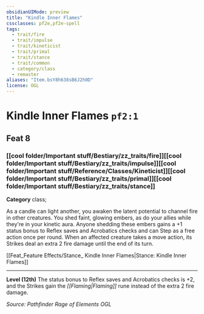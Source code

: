 ```yaml
---
obsidianUIMode: preview
title: "Kindle Inner Flames"
cssclasses: pf2e,pf2e-spell
tags:
  - trait/fire
  - trait/impulse
  - trait/kineticist
  - trait/primal
  - trait/stance
  - trait/common
  - category/class
  - remaster
aliases: "Item.bsY8h638sB6J2h0D"
license: OGL
---
```

# Kindle Inner Flames `pf2:1`
## Feat 8
### [[cool folder/Important stuff/Bestiary/zz_traits/fire]][[cool folder/Important stuff/Bestiary/zz_traits/impulse]][[cool folder/Important stuff/Reference/Classes/Kineticist]][[cool folder/Important stuff/Bestiary/zz_traits/primal]][[cool folder/Important stuff/Bestiary/zz_traits/stance]]

**Category** class; 




As a candle can light another, you awaken the latent potential to channel fire in other creatures. You shed faint, glowing embers, as do your allies while they're in your kinetic aura. Anyone shedding these embers gains a +1 status bonus to Reflex saves and Acrobatics checks and can Step as a free action once per round. When an affected creature takes a move action, its Strikes deal an extra 2 fire damage until the end of its turn.

[[Feat_Feature Effects/Stance_ Kindle Inner Flames|Stance: Kindle Inner Flames]]

* * *

**Level (12th)** The status bonus to Reflex saves and Acrobatics checks is +2, and the Strikes gain the _[[Flaming|Flaming]]_ rune instead of the extra 2 fire damage.

*Source: Pathfinder Rage of Elements*
*OGL*